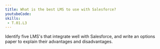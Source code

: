 ```yaml
---
title: What is the best LMS to use with Salesforce?
youtubeCode: 
skills:
 - T.01.L3
---
```

Identify five LMS's that integrate well with Salesforce, and write an options paper to explain their advantages and disadvantages.